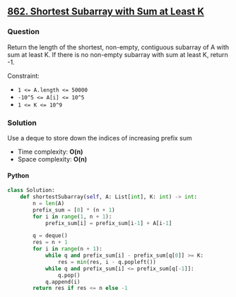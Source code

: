 ## **[862. Shortest Subarray with Sum at Least K](https://leetcode.com/problems/shortest-subarray-with-sum-at-least-k/)**

### Question
Return the length of the shortest, non-empty, contiguous subarray of A with sum at least K. If there is no non-empty subarray with sum at least K, return -1.

Constraint:
- `1 <= A.length <= 50000`
- `-10^5 <= A[i] <= 10^5`
- `1 <= K <= 10^9`

### Solution
Use a deque to store down the indices of increasing prefix sum

- Time complexity: **O(n)**
- Space complexity: **O(n)**

#### Python
```python
class Solution:
    def shortestSubarray(self, A: List[int], K: int) -> int:
        n = len(A)
        prefix_sum = [0] * (n + 1)
        for i in range(1, n + 1):
            prefix_sum[i] = prefix_sum[i-1] + A[i-1]

        q = deque()
        res = n + 1
        for i in range(n + 1):
            while q and prefix_sum[i] - prefix_sum[q[0]] >= K:
                res = min(res, i - q.popleft())
            while q and prefix_sum[i] <= prefix_sum[q[-1]]:
                q.pop()
            q.append(i)
        return res if res <= n else -1
```
